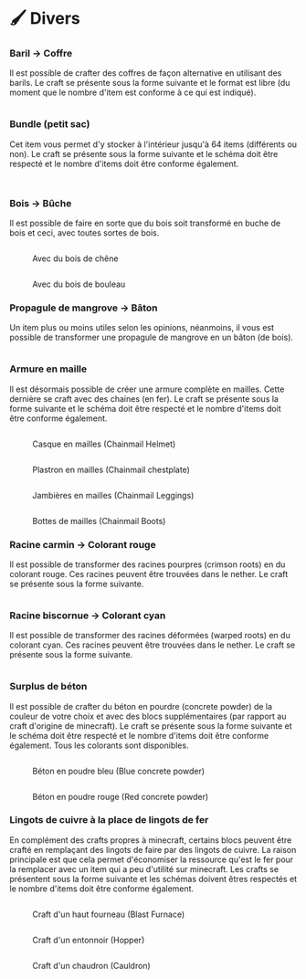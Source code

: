 # 🖌 Divers

### Baril -> Coffre

Il est possible de crafter des coffres de façon alternative en utilisant des barils. Le craft se présente sous la forme suivante et le format est libre (du moment que le nombre d'item est conforme à ce qui est indiqué).

<figure><img src="../.gitbook/assets/image (5).png" alt=""><figcaption></figcaption></figure>

### Bundle (petit sac)

Cet item vous permet d'y stocker à l'intérieur jusqu'à 64 items (différents ou non). Le craft se présente sous la forme suivante et le schéma doit être respecté et le nombre d'items doit être conforme également.

<figure><img src="../.gitbook/assets/image (5) (1).png" alt=""><figcaption></figcaption></figure>

<figure><img src="../.gitbook/assets/image (6).png" alt=""><figcaption></figcaption></figure>

### Bois -> Bûche

Il est possible de faire en sorte que du bois soit transformé en buche de bois et ceci, avec toutes sortes de bois.

<figure><img src="../.gitbook/assets/image (2) (1).png" alt=""><figcaption><p>Avec du bois de chêne</p></figcaption></figure>

<figure><img src="../.gitbook/assets/image (4) (1).png" alt=""><figcaption><p>Avec du bois de bouleau</p></figcaption></figure>

### Propagule de mangrove -> Bâton

Un item plus ou moins utiles selon les opinions, néanmoins, il vous est possible de transformer une propagule de mangrove en un bâton (de bois).

<figure><img src="../.gitbook/assets/image (1) (1).png" alt=""><figcaption></figcaption></figure>

### Armure en maille

Il est désormais possible de créer une armure complète en mailles. Cette dernière se craft avec des chaines (en fer). Le craft se présente sous la forme suivante et le schéma doit être respecté et le nombre d'items doit être conforme également.

<figure><img src="../.gitbook/assets/image (7).png" alt=""><figcaption><p>Casque en mailles (Chainmail Helmet)</p></figcaption></figure>

<figure><img src="../.gitbook/assets/image (8).png" alt=""><figcaption><p>Plastron en mailles (Chainmail chestplate)</p></figcaption></figure>

<figure><img src="../.gitbook/assets/image (9).png" alt=""><figcaption><p>Jambières en mailles (Chainmail Leggings)</p></figcaption></figure>

<figure><img src="../.gitbook/assets/image (10).png" alt=""><figcaption><p>Bottes de mailles (Chainmail Boots)</p></figcaption></figure>

### Racine carmin -> Colorant rouge

Il est possible de transformer des racines pourpres (crimson roots) en du colorant rouge. Ces racines peuvent être trouvées dans le nether. Le craft se présente sous la forme suivante.

<figure><img src="../.gitbook/assets/image (11).png" alt=""><figcaption></figcaption></figure>

### Racine biscornue -> Colorant cyan

Il est possible de transformer des racines déformées  (warped roots) en du colorant cyan. Ces racines peuvent être trouvées dans le nether. Le craft se présente sous la forme suivante.

<figure><img src="../.gitbook/assets/image (12).png" alt=""><figcaption></figcaption></figure>

### Surplus de béton

Il est possible de crafter du béton en pourdre (concrete powder) de la couleur de votre choix et avec des blocs supplémentaires (par rapport au craft d'origine de minecraft). Le craft se présente sous la forme suivante et le schéma doit être respecté et le nombre d'items doit être conforme également. Tous les colorants sont disponibles.

<figure><img src="../.gitbook/assets/image (13).png" alt=""><figcaption><p>Béton en poudre bleu (Blue concrete powder)</p></figcaption></figure>

<figure><img src="../.gitbook/assets/image (14).png" alt=""><figcaption><p>Béton en poudre rouge (Red concrete powder)</p></figcaption></figure>

### Lingots de cuivre à la place de lingots de fer

En complément des crafts propres à minecraft, certains blocs peuvent être crafté en remplaçant des lingots de faire par des lingots de cuivre. La raison principale est que cela permet d'économiser la ressource qu'est le fer pour la remplacer avec un item qui a peu d'utilité sur minecraft. Les crafts se présentent sous la forme suivante et les schémas doivent êtres respectés et le nombre d'items doit être conforme également.

<figure><img src="../.gitbook/assets/image (16).png" alt=""><figcaption><p>Craft d'un haut fourneau (Blast Furnace)</p></figcaption></figure>

<figure><img src="../.gitbook/assets/image (17).png" alt=""><figcaption><p>Craft d'un entonnoir (Hopper)</p></figcaption></figure>

<figure><img src="../.gitbook/assets/image (18).png" alt=""><figcaption><p>Craft d'un chaudron (Cauldron)</p></figcaption></figure>


